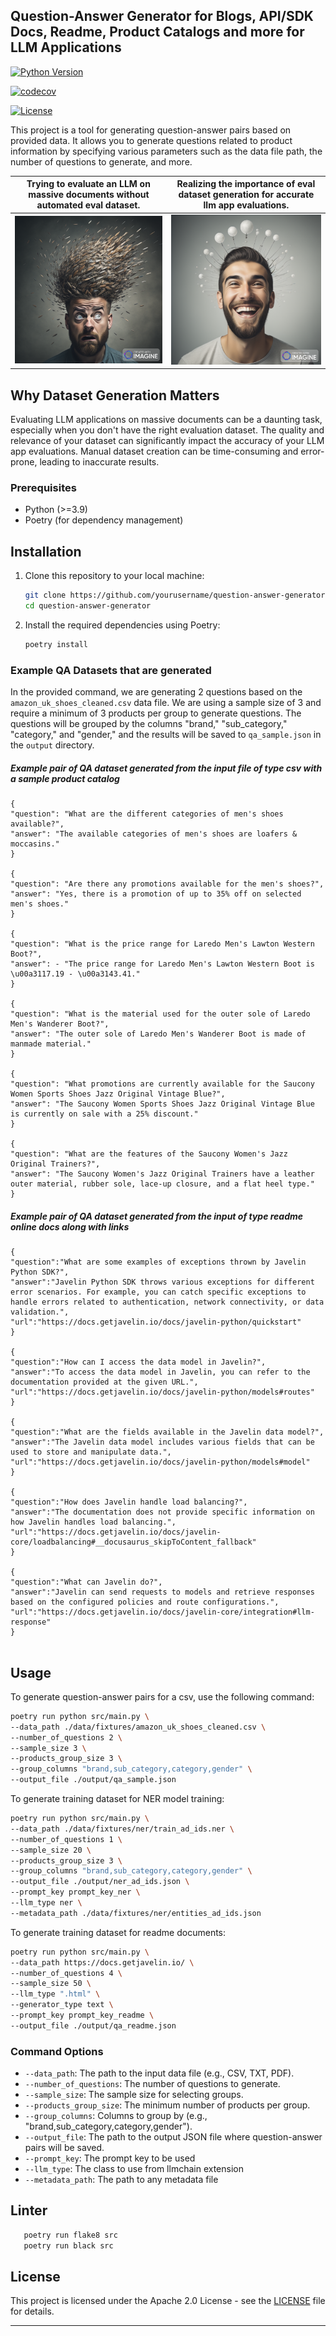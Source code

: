 ## Question-Answer Generator for Blogs, API/SDK Docs, Readme, Product Catalogs and more for LLM Applications

[![Python Version](https://img.shields.io/badge/python-3.9-blue.svg)](https://python.org)

[![codecov](https://codecov.io/gh/yourusername/question-answer-generator/branch/main/graph/badge.svg?token=yourcodecovtoken)](https://codecov.io/gh/yourusername/question-answer-generator)

[![License](https://img.shields.io/badge/License-Apache%202.0-blue.svg)](LICENSE)

This project is a tool for generating question-answer pairs based on provided data. It allows you to generate questions related to product information by specifying various parameters such as the data file path, the number of questions to generate, and more.


| Trying to evaluate an LLM on massive documents without automated eval dataset. | Realizing the importance of eval dataset generation for accurate llm app evaluations. |
| ----------------------------------------------------------------------- | ------------------------------------------------------------------ |
| ![Confused Person](data/images/confused_person.png)                    | ![Confident Person](data/images/confident_person.png)             |

## Why Dataset Generation Matters

Evaluating LLM applications on massive documents can be a daunting task, especially when you don't have the right evaluation dataset. The quality and relevance of your dataset can significantly impact the accuracy of your LLM app evaluations. Manual dataset creation can be time-consuming and error-prone, leading to inaccurate results.

### Prerequisites

- Python (>=3.9)
- Poetry (for dependency management)
 
## Installation

1. Clone this repository to your local machine:

   ```bash
   git clone https://github.com/yourusername/question-answer-generator.git
   cd question-answer-generator
   ```

2. Install the required dependencies using Poetry:

   ```bash
   poetry install
   ```


### Example QA Datasets that are generated

In the provided command, we are generating 2 questions based on the `amazon_uk_shoes_cleaned.csv` data file. We are using a sample size of 3 and require a minimum of 3 products per group to generate questions. The questions will be grouped by the columns "brand," "sub_category," "category," and "gender," and the results will be saved to `qa_sample.json` in the `output` directory.

##### Example pair of QA dataset generated from the input file of type csv with a sample product catalog

```
{
"question": "What are the different categories of men's shoes available?", 
"answer": "The available categories of men's shoes are loafers & moccasins."
}

{
"question": "Are there any promotions available for the men's shoes?", 
"answer": "Yes, there is a promotion of up to 35% off on selected men's shoes."
}

{
"question": "What is the price range for Laredo Men's Lawton Western Boot?", 
"answer": - "The price range for Laredo Men's Lawton Western Boot is \u00a3117.19 - \u00a3143.41."
}

{
"question": "What is the material used for the outer sole of Laredo Men's Wanderer Boot?",
"answer": "The outer sole of Laredo Men's Wanderer Boot is made of manmade material."
}

{
"question": "What promotions are currently available for the Saucony Women Sports Shoes Jazz Original Vintage Blue?",
"answer": "The Saucony Women Sports Shoes Jazz Original Vintage Blue is currently on sale with a 25% discount."
}

{
"question": "What are the features of the Saucony Women's Jazz Original Trainers?",
"answer": "The Saucony Women's Jazz Original Trainers have a leather outer material, rubber sole, lace-up closure, and a flat heel type."
}
```

##### Example pair of QA dataset generated from the input of type readme online docs along with links

```
{
"question":"What are some examples of exceptions thrown by Javelin Python SDK?",
"answer":"Javelin Python SDK throws various exceptions for different error scenarios. For example, you can catch specific exceptions to handle errors related to authentication, network connectivity, or data validation.",
"url":"https://docs.getjavelin.io/docs/javelin-python/quickstart"
}

{
"question":"How can I access the data model in Javelin?",
"answer":"To access the data model in Javelin, you can refer to the documentation provided at the given URL.",
"url":"https://docs.getjavelin.io/docs/javelin-python/models#routes"
}

{
"question":"What are the fields available in the Javelin data model?",
"answer":"The Javelin data model includes various fields that can be used to store and manipulate data.",
"url":"https://docs.getjavelin.io/docs/javelin-python/models#model"
}

{
"question":"How does Javelin handle load balancing?",
"answer":"The documentation does not provide specific information on how Javelin handles load balancing.",
"url":"https://docs.getjavelin.io/docs/javelin-core/loadbalancing#__docusaurus_skipToContent_fallback"
}

{
"question":"What can Javelin do?",
"answer":"Javelin can send requests to models and retrieve responses based on the configured policies and route configurations.",
"url":"https://docs.getjavelin.io/docs/javelin-core/integration#llm-response"
}


```

## Usage

To generate question-answer pairs for a csv, use the following command:

```bash
poetry run python src/main.py \ 
--data_path ./data/fixtures/amazon_uk_shoes_cleaned.csv \
--number_of_questions 2 \
--sample_size 3 \
--products_group_size 3 \
--group_columns "brand,sub_category,category,gender" \
--output_file ./output/qa_sample.json
```

To generate training dataset for NER model training:
``` bash 
poetry run python src/main.py \
--data_path ./data/fixtures/ner/train_ad_ids.ner \
--number_of_questions 1 \
--sample_size 20 \
--products_group_size 3 \
--group_columns "brand,sub_category,category,gender" \
--output_file ./output/ner_ad_ids.json \
--prompt_key prompt_key_ner \
--llm_type ner \
--metadata_path ./data/fixtures/ner/entities_ad_ids.json
```

To generate training dataset for readme documents:
``` bash
poetry run python src/main.py \
--data_path https://docs.getjavelin.io/ \
--number_of_questions 4 \
--sample_size 50 \
--llm_type ".html" \
--generator_type text \
--prompt_key prompt_key_readme \
--output_file ./output/qa_readme.json
```

### Command Options

- `--data_path`: The path to the input data file (e.g., CSV, TXT, PDF).
- `--number_of_questions`: The number of questions to generate.
- `--sample_size`: The sample size for selecting groups.
- `--products_group_size`: The minimum number of products per group.
- `--group_columns`: Columns to group by (e.g., "brand,sub_category,category,gender").
- `--output_file`: The path to the output JSON file where question-answer pairs will be saved.
- `--prompt_key`: The prompt key to be used 
- `--llm_type`: The class to use from llmchain extension 
- `--metadata_path`: The path to any metadata file

## Linter
```bash
   poetry run flake8 src
   poetry run black src
```

## License

This project is licensed under the Apache 2.0 License - see the [LICENSE](LICENSE) file for details.

---
